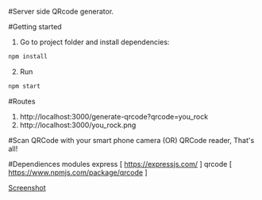 #Server side QRcode generator.

#Getting started

1. Go to project folder and install dependencies:
 ```bash
 npm install
 ```

2. Run 
  ```bash
npm start
 ```


#Routes
1) http://localhost:3000/generate-qrcode?qrcode=you_rock
2) http://localhost:3000/you_rock.png

#Scan QRCode with your smart phone camera (OR) QRCode reader, That's all!


#Dependiences modules
express [ https://expressjs.com/ ] 
qrcode  [ https://www.npmjs.com/package/qrcode ]


[Screenshot](/screenshots/you_rock.png)

